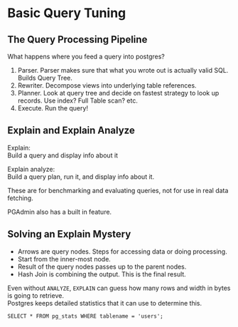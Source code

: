 # Basic Query Tuning

## The Query Processing Pipeline

What happens where you feed a query into postgres?

1. Parser. Parser makes sure that what you wrote out is actually valid SQL. Builds Query Tree.
2. Rewriter. Decompose views into underlying table references.
3. Planner. Look at query tree and decide on fastest strategy to look up records. Use index? Full Table scan? etc.
4. Execute. Run the query!

## Explain and Explain Analyze

Explain:  
Build a query and display info about it

Explain analyze:  
Build a query plan, run it, and display info about it.

These are for benchmarking and evaluating queries, not for use in real data fetching.

PGAdmin also has a built in feature.

## Solving an Explain Mystery

* Arrows are query nodes. Steps for accessing data or doing processing.
* Start from the inner-most node.
* Result of the query nodes passes up to the parent nodes.
* Hash Join is combining the output. This is the final result.

Even without `ANALYZE`, `EXPLAIN` can guess how many rows and width in bytes is going to retrieve.  
Postgres keeps detailed statistics that it can use to determine this.
```postgresql
SELECT * FROM pg_stats WHERE tablename = 'users';
```